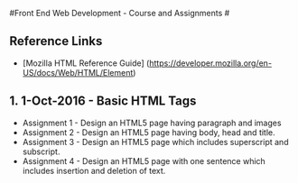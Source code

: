 #Front End Web Development - Course and Assignments #

## Reference Links ##
*  [Mozilla HTML Reference Guide] (https://developer.mozilla.org/en-US/docs/Web/HTML/Element)

## 1. 1-Oct-2016 - Basic HTML Tags ##
-  Assignment 1 - Design an HTML5 page having paragraph and images
-  Assignment 2 - Design an HTML5 page having body, head and title.
-  Assignment 3 - Design an HTML5 page which includes superscript and subscript.
-  Assignment 4 - Design an HTML5 page with one sentence which includes insertion and deletion of text.
